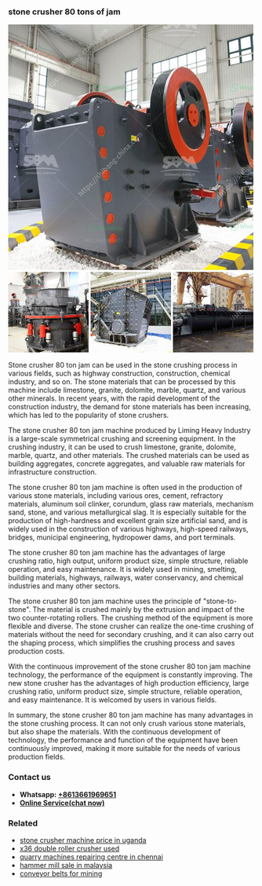 <h3>stone crusher 80 tons of jam</h3><img src='1706773700.jpg' alt=''><p>Stone crusher 80 ton jam can be used in the stone crushing process in various fields, such as highway construction, construction, chemical industry, and so on. The stone materials that can be processed by this machine include limestone, granite, dolomite, marble, quartz, and various other minerals. In recent years, with the rapid development of the construction industry, the demand for stone materials has been increasing, which has led to the popularity of stone crushers.</p><p>The stone crusher 80 ton jam machine produced by Liming Heavy Industry is a large-scale symmetrical crushing and screening equipment. In the crushing industry, it can be used to crush limestone, granite, dolomite, marble, quartz, and other materials. The crushed materials can be used as building aggregates, concrete aggregates, and valuable raw materials for infrastructure construction.</p><p>The stone crusher 80 ton jam machine is often used in the production of various stone materials, including various ores, cement, refractory materials, aluminum soil clinker, corundum, glass raw materials, mechanism sand, stone, and various metallurgical slag. It is especially suitable for the production of high-hardness and excellent grain size artificial sand, and is widely used in the construction of various highways, high-speed railways, bridges, municipal engineering, hydropower dams, and port terminals.</p><p>The stone crusher 80 ton jam machine has the advantages of large crushing ratio, high output, uniform product size, simple structure, reliable operation, and easy maintenance. It is widely used in mining, smelting, building materials, highways, railways, water conservancy, and chemical industries and many other sectors.</p><p>The stone crusher 80 ton jam machine uses the principle of "stone-to-stone". The material is crushed mainly by the extrusion and impact of the two counter-rotating rollers. The crushing method of the equipment is more flexible and diverse. The stone crusher can realize the one-time crushing of materials without the need for secondary crushing, and it can also carry out the shaping process, which simplifies the crushing process and saves production costs.</p><p>With the continuous improvement of the stone crusher 80 ton jam machine technology, the performance of the equipment is constantly improving. The new stone crusher has the advantages of high production efficiency, large crushing ratio, uniform product size, simple structure, reliable operation, and easy maintenance. It is welcomed by users in various fields.</p><p>In summary, the stone crusher 80 ton jam machine has many advantages in the stone crushing process. It can not only crush various stone materials, but also shape the materials. With the continuous development of technology, the performance and function of the equipment have been continuously improved, making it more suitable for the needs of various production fields.</p><h3>Contact us</h3><ul><li><strong>Whatsapp:&nbsp;<a href="https://wa.me/8613661969651">+8613661969651</a></strong></li><li><a href="https://swt.shibang-china.com/?git&amp;zhl&amp;stone crusher 80 tons of jam"><strong>Online Service(chat now)</strong></a></li></ul><h3>Related</h3><ul><li><a href='stone crusher machine price in uganda.md'>stone crusher machine price in uganda</a></li><li><a href='x36 double roller crusher used.md'>x36 double roller crusher used</a></li><li><a href='quarry machines repairing centre in chennai.md'>quarry machines repairing centre in chennai</a></li><li><a href='hammer mill sale in malaysia.md'>hammer mill sale in malaysia</a></li><li><a href='conveyor belts for mining.md'>conveyor belts for mining</a></li></ul>